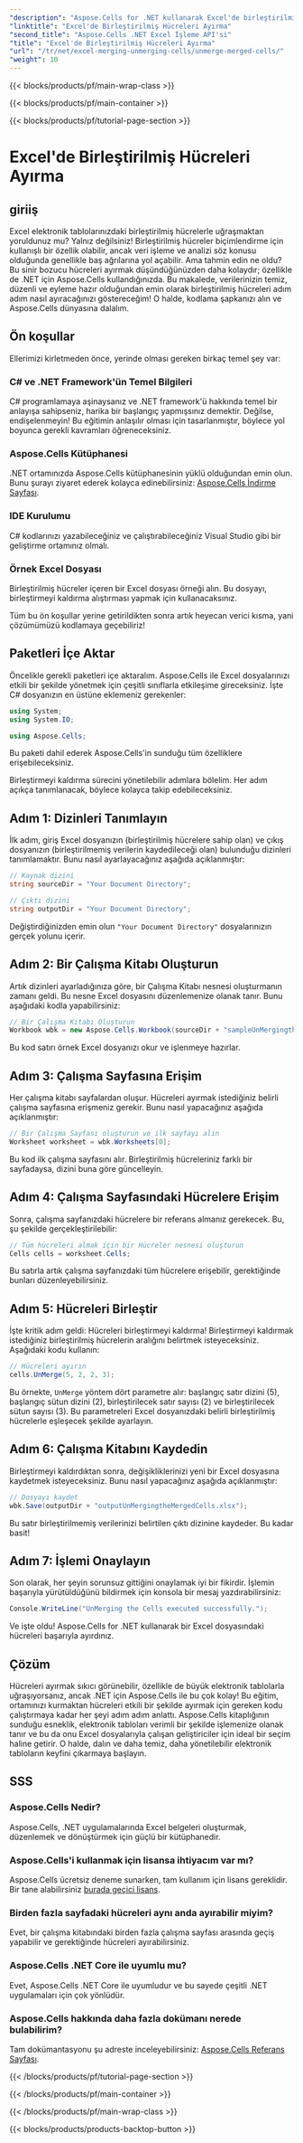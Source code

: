 ```yaml
---
"description": "Aspose.Cells for .NET kullanarak Excel'de birleştirilmiş hücreleri kolayca ayırın. Daha iyi elektronik tablolar oluşturmak için adım adım kılavuzumuzu izleyin."
"linktitle": "Excel'de Birleştirilmiş Hücreleri Ayırma"
"second_title": "Aspose.Cells .NET Excel İşleme API'si"
"title": "Excel'de Birleştirilmiş Hücreleri Ayırma"
"url": "/tr/net/excel-merging-unmerging-cells/unmerge-merged-cells/"
"weight": 10
---
```


{{< blocks/products/pf/main-wrap-class >}}

{{< blocks/products/pf/main-container >}}

{{< blocks/products/pf/tutorial-page-section >}}

# Excel'de Birleştirilmiş Hücreleri Ayırma

## giriiş

Excel elektronik tablolarınızdaki birleştirilmiş hücrelerle uğraşmaktan yoruldunuz mu? Yalnız değilsiniz! Birleştirilmiş hücreler biçimlendirme için kullanışlı bir özellik olabilir, ancak veri işleme ve analizi söz konusu olduğunda genellikle baş ağrılarına yol açabilir. Ama tahmin edin ne oldu? Bu sinir bozucu hücreleri ayırmak düşündüğünüzden daha kolaydır; özellikle de .NET için Aspose.Cells kullandığınızda. Bu makalede, verilerinizin temiz, düzenli ve eyleme hazır olduğundan emin olarak birleştirilmiş hücreleri adım adım nasıl ayıracağınızı göstereceğim! O halde, kodlama şapkanızı alın ve Aspose.Cells dünyasına dalalım.

## Ön koşullar

Ellerimizi kirletmeden önce, yerinde olması gereken birkaç temel şey var:

### C# ve .NET Framework'ün Temel Bilgileri
C# programlamaya aşinaysanız ve .NET framework'ü hakkında temel bir anlayışa sahipseniz, harika bir başlangıç yapmışsınız demektir. Değilse, endişelenmeyin! Bu eğitimin anlaşılır olması için tasarlanmıştır, böylece yol boyunca gerekli kavramları öğreneceksiniz.

### Aspose.Cells Kütüphanesi
.NET ortamınızda Aspose.Cells kütüphanesinin yüklü olduğundan emin olun. Bunu şurayı ziyaret ederek kolayca edinebilirsiniz: [Aspose.Cells İndirme Sayfası](https://releases.aspose.com/cells/net/).

### IDE Kurulumu
C# kodlarınızı yazabileceğiniz ve çalıştırabileceğiniz Visual Studio gibi bir geliştirme ortamınız olmalı.

### Örnek Excel Dosyası
Birleştirilmiş hücreler içeren bir Excel dosyası örneği alın. Bu dosyayı, birleştirmeyi kaldırma alıştırması yapmak için kullanacaksınız.

Tüm bu ön koşullar yerine getirildikten sonra artık heyecan verici kısma, yani çözümümüzü kodlamaya geçebiliriz!

## Paketleri İçe Aktar

Öncelikle gerekli paketleri içe aktaralım. Aspose.Cells ile Excel dosyalarınızı etkili bir şekilde yönetmek için çeşitli sınıflarla etkileşime gireceksiniz. İşte C# dosyanızın en üstüne eklemeniz gerekenler:

```csharp
using System;
using System.IO;

using Aspose.Cells;
```

Bu paketi dahil ederek Aspose.Cells'in sunduğu tüm özelliklere erişebileceksiniz.

Birleştirmeyi kaldırma sürecini yönetilebilir adımlara bölelim. Her adım açıkça tanımlanacak, böylece kolayca takip edebileceksiniz.

## Adım 1: Dizinleri Tanımlayın

İlk adım, giriş Excel dosyanızın (birleştirilmiş hücrelere sahip olan) ve çıkış dosyanızın (birleştirilmemiş verilerin kaydedileceği olan) bulunduğu dizinleri tanımlamaktır. Bunu nasıl ayarlayacağınız aşağıda açıklanmıştır:

```csharp
// Kaynak dizini
string sourceDir = "Your Document Directory"; 

// Çıktı dizini
string outputDir = "Your Document Directory"; 
```

Değiştirdiğinizden emin olun `"Your Document Directory"` dosyalarınızın gerçek yolunu içerir.

## Adım 2: Bir Çalışma Kitabı Oluşturun

Artık dizinleri ayarladığınıza göre, bir Çalışma Kitabı nesnesi oluşturmanın zamanı geldi. Bu nesne Excel dosyasını düzenlemenize olanak tanır. Bunu aşağıdaki kodla yapabilirsiniz:

```csharp
// Bir Çalışma Kitabı Oluşturun
Workbook wbk = new Aspose.Cells.Workbook(sourceDir + "sampleUnMergingtheMergedCells.xlsx");
```

Bu kod satırı örnek Excel dosyanızı okur ve işlenmeye hazırlar. 

## Adım 3: Çalışma Sayfasına Erişim

Her çalışma kitabı sayfalardan oluşur. Hücreleri ayırmak istediğiniz belirli çalışma sayfasına erişmeniz gerekir. Bunu nasıl yapacağınız aşağıda açıklanmıştır:

```csharp
// Bir Çalışma Sayfası oluşturun ve ilk sayfayı alın
Worksheet worksheet = wbk.Worksheets[0];
```

Bu kod ilk çalışma sayfasını alır. Birleştirilmiş hücreleriniz farklı bir sayfadaysa, dizini buna göre güncelleyin.

## Adım 4: Çalışma Sayfasındaki Hücrelere Erişim

Sonra, çalışma sayfanızdaki hücrelere bir referans almanız gerekecek. Bu, şu şekilde gerçekleştirilebilir:

```csharp
// Tüm hücreleri almak için bir Hücreler nesnesi oluşturun
Cells cells = worksheet.Cells;
```

Bu satırla artık çalışma sayfanızdaki tüm hücrelere erişebilir, gerektiğinde bunları düzenleyebilirsiniz.

## Adım 5: Hücreleri Birleştir

İşte kritik adım geldi: Hücreleri birleştirmeyi kaldırma! Birleştirmeyi kaldırmak istediğiniz birleştirilmiş hücrelerin aralığını belirtmek isteyeceksiniz. Aşağıdaki kodu kullanın:

```csharp
// Hücreleri ayırın
cells.UnMerge(5, 2, 2, 3);
```

Bu örnekte, `UnMerge` yöntem dört parametre alır: başlangıç satır dizini (5), başlangıç sütun dizini (2), birleştirilecek satır sayısı (2) ve birleştirilecek sütun sayısı (3). Bu parametreleri Excel dosyanızdaki belirli birleştirilmiş hücrelerle eşleşecek şekilde ayarlayın.

## Adım 6: Çalışma Kitabını Kaydedin

Birleştirmeyi kaldırdıktan sonra, değişikliklerinizi yeni bir Excel dosyasına kaydetmek isteyeceksiniz. Bunu nasıl yapacağınız aşağıda açıklanmıştır:

```csharp
// Dosyayı kaydet
wbk.Save(outputDir + "outputUnMergingtheMergedCells.xlsx");
```

Bu satır birleştirilmemiş verilerinizi belirtilen çıktı dizinine kaydeder. Bu kadar basit!

## Adım 7: İşlemi Onaylayın

Son olarak, her şeyin sorunsuz gittiğini onaylamak iyi bir fikirdir. İşlemin başarıyla yürütüldüğünü bildirmek için konsola bir mesaj yazdırabilirsiniz:

```csharp
Console.WriteLine("UnMerging the Cells executed successfully.");
```

Ve işte oldu! Aspose.Cells for .NET kullanarak bir Excel dosyasındaki hücreleri başarıyla ayırdınız.

## Çözüm

Hücreleri ayırmak sıkıcı görünebilir, özellikle de büyük elektronik tablolarla uğraşıyorsanız, ancak .NET için Aspose.Cells ile bu çok kolay! Bu eğitim, ortamınızı kurmaktan hücreleri etkili bir şekilde ayırmak için gereken kodu çalıştırmaya kadar her şeyi adım adım anlattı. Aspose.Cells kitaplığının sunduğu esneklik, elektronik tabloları verimli bir şekilde işlemenize olanak tanır ve bu da onu Excel dosyalarıyla çalışan geliştiriciler için ideal bir seçim haline getirir. O halde, dalın ve daha temiz, daha yönetilebilir elektronik tabloların keyfini çıkarmaya başlayın.

## SSS

### Aspose.Cells Nedir?  
Aspose.Cells, .NET uygulamalarında Excel belgeleri oluşturmak, düzenlemek ve dönüştürmek için güçlü bir kütüphanedir.

### Aspose.Cells'i kullanmak için lisansa ihtiyacım var mı?  
Aspose.Cells ücretsiz deneme sunarken, tam kullanım için lisans gereklidir. Bir tane alabilirsiniz [burada geçici lisans](https://purchase.aspose.com/temporary-license/).

### Birden fazla sayfadaki hücreleri aynı anda ayırabilir miyim?  
Evet, bir çalışma kitabındaki birden fazla çalışma sayfası arasında geçiş yapabilir ve gerektiğinde hücreleri ayırabilirsiniz.

### Aspose.Cells .NET Core ile uyumlu mu?  
Evet, Aspose.Cells .NET Core ile uyumludur ve bu sayede çeşitli .NET uygulamaları için çok yönlüdür.

### Aspose.Cells hakkında daha fazla dokümanı nerede bulabilirim?  
Tam dokümantasyonu şu adreste inceleyebilirsiniz: [Aspose.Cells Referans Sayfası](https://reference.aspose.com/cells/net/).

{{< /blocks/products/pf/tutorial-page-section >}}

{{< /blocks/products/pf/main-container >}}

{{< /blocks/products/pf/main-wrap-class >}}

{{< blocks/products/products-backtop-button >}}
